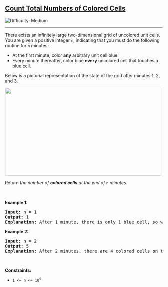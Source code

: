 <h2><a href="https://leetcode.com/problems/count-total-number-of-colored-cells">Count Total Numbers of Colored Cells</a></h2> <img src='https://img.shields.io/badge/Difficulty-Medium-yellow' alt='Difficulty: Medium' /><hr>

<div class="elfjS" data-track-load="description_content"><p>There exists an infinitely large two-dimensional grid of uncolored unit cells. You are given a positive integer <code>n</code>, indicating that you must do the following routine for <code>n</code> minutes:</p>

<ul>
	<li>At the first minute, color <strong>any</strong> arbitrary unit cell blue.</li>
	<li>Every minute thereafter, color blue <strong>every</strong> uncolored cell that touches a blue cell.</li>
</ul>

<p>Below is a pictorial representation of the state of the grid after minutes 1, 2, and 3.</p>
<img alt="" src="https://assets.leetcode.com/uploads/2023/01/10/example-copy-2.png" style="width: 500px; height: 279px;">
<p>Return <em>the number of <strong>colored cells</strong> at the end of </em><code>n</code> <em>minutes</em>.</p>

<p>&nbsp;</p>
<p><strong class="example">Example 1:</strong></p>

<pre><strong>Input:</strong> n = 1
<strong>Output:</strong> 1
<strong>Explanation:</strong> After 1 minute, there is only 1 blue cell, so we return 1.
</pre>

<p><strong class="example">Example 2:</strong></p>

<pre><strong>Input:</strong> n = 2
<strong>Output:</strong> 5
<strong>Explanation:</strong> After 2 minutes, there are 4 colored cells on the boundary and 1 in the center, so we return 5. 
</pre>

<p>&nbsp;</p>
<p><strong>Constraints:</strong></p>

<ul>
	<li><code>1 &lt;= n &lt;= 10<sup>5</sup></code></li>
</ul>
</div>